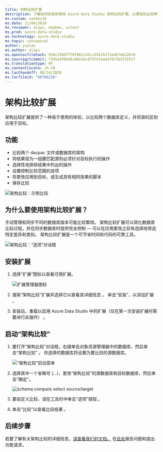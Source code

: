 ```yaml
---
title: 架构比较扩展
description: 了解如何安装和使用 Azure Data Studio 架构比较扩展，以便轻松比较两个数据库，并选择性地更改其中一个数据库，使其与另一个数据库匹配。
ms.custom: seodec18
ms.date: 11/04/2019
ms.reviewer: alayu, maghan, sstein
ms.prod: azure-data-studio
ms.technology: azure-data-studio
ms.topic: conceptual
author: yualan
ms.author: alayu
ms.openlocfilehash: 928c258dff70f861c33cc59125171a467eb12bf8
ms.sourcegitcommit: 7345e4f05d6c06e1bcd73747a4a47873b3f3251f
ms.translationtype: HT
ms.contentlocale: zh-CN
ms.lasthandoff: 08/24/2020
ms.locfileid: "88766216"
---
```

# <a name="schema-compare-extension"></a>架构比较扩展
架构比较扩展提供了一种易于使用的体验，以比较两个数据库定义，并将源的区别应用于目标。


## <a name="features"></a>功能

* 比较两个 dacpac 文件或数据库的架构
* 将结果视为一组要匹配源则必须针对目标执行的操作
* 选择性地排除结果中列出的操作
* 设置控制比较范围的选项
* 将更改应用到目标，或生成具有相同效果的脚本
* 保存比较

![架构比较：示例比较](media/extensions/schema-compare-extension/schema-compare.png)


## <a name="why-would-i-use-the-schema-compare-extension"></a>为什么要使用架构比较扩展？

手动管理和同步不同的数据库版本可能比较繁琐。 架构比较扩展可以简化数据库比较过程，并在同步数据库时提供完全控制 &mdash; 可以在应用更改之前有选择地筛选特定差异和类别。 架构比较扩展是一个可节省时间和代码的可靠工具。

![架构比较：“选项”对话框](media/extensions/schema-compare-extension/schema-compare-options.png)


## <a name="install-the-extension"></a>安装扩展

1. 选择“扩展”图标以查看可用扩展。

    ![扩展管理器图标](media/extensions/extension-manager-icon.png)

2. 搜索“架构比较”扩展并选择它以查看其详细信息  。 单击“安装”，以添加扩展  。

3. 安装后，重载以启用 Azure Data Studio 中的扩展（仅在第一次安装扩展时需要进行此操作）  。


## <a name="launch-a-schema-compare"></a>启动“架构比较”

1. 要打开“架构比较”对话框，右键单击对象资源管理器中的数据库，然后单击“架构比较”   。 你选择的数据库将设置为要比较的源数据库。

    ![“架构比较”启动菜单](media/extensions/schema-compare-extension/schema-compare-launch.png)


2. 选择其中一个省略号 (...)，更改“架构比较”的源数据库和目标数据库，然后单击“确定”。

    ![schema compare select source/target](media/extensions/schema-compare-extension/schema-compare-select-source-target.png)

3. 要自定义比较，请在工具栏中单击“选项”按钮  。

4. 单击“比较”以查看比较结果  。


## <a name="next-steps"></a>后续步骤

若要了解有关架构比较的详细信息，[请查看我们的文档。](../ssdt/how-to-use-schema-compare-to-compare-different-database-definitions.md)
在[此处](https://github.com/microsoft/azuredatastudio/issues)报告问题和提出功能请求。